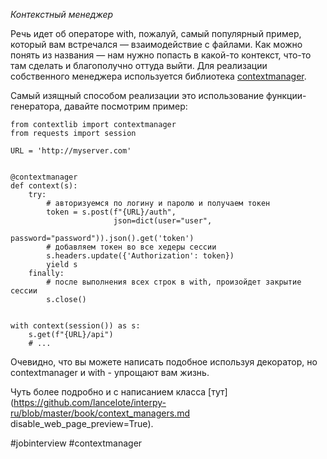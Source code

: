 *Контекстный менеджер*

Речь идет об операторе with, пожалуй, самый популярный пример, который вам встречался — взаимодействие с файлами.
Как можно понять из названия — нам нужно попасть в какой-то контекст, что-то там сделать и благополучно оттуда выйти.
Для реализации собственного менеджера используется библиотека [contextmanager](https://docs.python.org/3/library/contextlib.html).

Самый изящный способом реализации это использование функции-генератора, давайте посмотрим пример:

```
from contextlib import contextmanager
from requests import session

URL = 'http://myserver.com'


@contextmanager
def context(s):
    try:
        # авторизуемся по логину и паролю и получаем токен
        token = s.post(f"{URL}/auth",
                       json=dict(user="user",
                                 password="password")).json().get('token')
        # добавляем токен во все хедеры сессии
        s.headers.update({'Authorization': token})
        yield s
    finally:
        # после выполнения всех строк в with, произойдет закрытие сессии
        s.close()


with context(session()) as s:
    s.get(f"{URL}/api")
    # ...
```
Очевидно, что вы можете написать подобное используя декоратор, но contextmanager и with - упрощают вам жизнь.

Чуть более подробно и с написанием класса [тут](https://github.com/lancelote/interpy-ru/blob/master/book/context_managers.md disable_web_page_preview=True).

 #jobinterview #contextmanager
